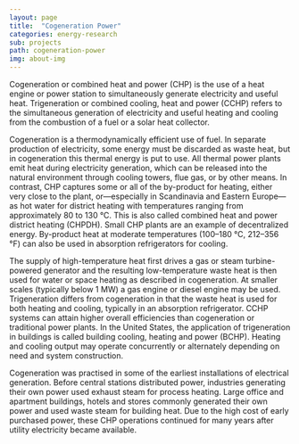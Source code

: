 ```yaml
---
layout: page
title:  "Cogeneration Power"
categories: energy-research
sub: projects
path: cogeneration-power
img: about-img
---
```



<div class="col-md-8 col-md-offset-2 text-left">

<p class="lead">
Cogeneration or combined heat and power (CHP) is the use of a heat engine or power station to simultaneously generate electricity and useful heat. Trigeneration or combined cooling, heat and power (CCHP) refers to the simultaneous generation of electricity and useful heating and cooling from the combustion of a fuel or a solar heat collector.
</p>

<p class="lead">
Cogeneration is a thermodynamically efficient use of fuel. In separate production of electricity, some energy must be discarded as waste heat, but in cogeneration this thermal energy is put to use. All thermal power plants emit heat during electricity generation, which can be released into the natural environment through cooling towers, flue gas, or by other means. In contrast, CHP captures some or all of the by-product for heating, either very close to the plant, or—especially in Scandinavia and Eastern Europe—as hot water for district heating with temperatures ranging from approximately 80 to 130 °C. This is also called combined heat and power district heating (CHPDH). Small CHP plants are an example of decentralized energy. By-product heat at moderate temperatures (100–180 °C, 212–356 °F) can also be used in absorption refrigerators for cooling.
</p>

<p class="lead">
The supply of high-temperature heat first drives a gas or steam turbine-powered generator and the resulting low-temperature waste heat is then used for water or space heating as described in cogeneration. At smaller scales (typically below 1 MW) a gas engine or diesel engine may be used. Trigeneration differs from cogeneration in that the waste heat is used for both heating and cooling, typically in an absorption refrigerator. CCHP systems can attain higher overall efficiencies than cogeneration or traditional power plants. In the United States, the application of trigeneration in buildings is called building cooling, heating and power (BCHP). Heating and cooling output may operate concurrently or alternately depending on need and system construction.
</p>

<p class="lead">
Cogeneration was practised in some of the earliest installations of electrical generation. Before central stations distributed power, industries generating their own power used exhaust steam for process heating. Large office and apartment buildings, hotels and stores commonly generated their own power and used waste steam for building heat. Due to the high cost of early purchased power, these CHP operations continued for many years after utility electricity became available.
</p>


</div>